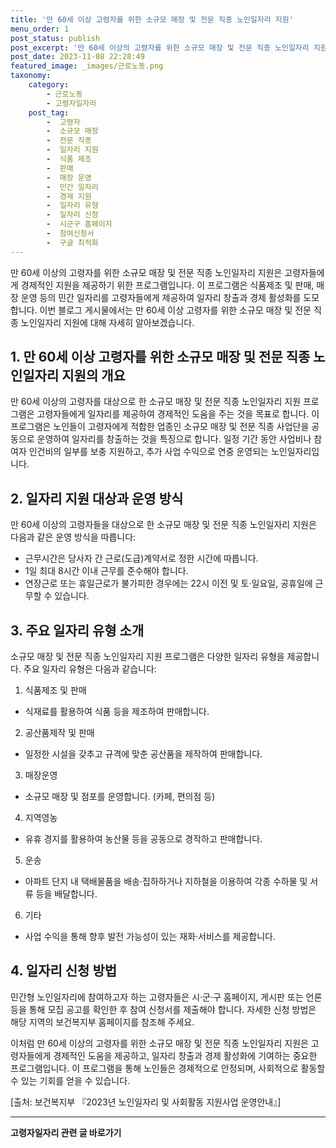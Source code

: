 ```yaml
---
title: '만 60세 이상 고령자를 위한 소규모 매장 및 전문 직종 노인일자리 지원'
menu_order: 1
post_status: publish
post_excerpt: '만 60세 이상의 고령자를 위한 소규모 매장 및 전문 직종 노인일자리 지원은 고령자들에게 경제적인 지원을 제공하기 위한 프로그램입니다. 이 프로그램은 식품제조 및 판매, 매장 운영 등의 민간 일자리를 고령자들에게 제공하여 일자리 창출과 경제 활성화를 도모합니다. 이번 블로그 게시물에서는 만 60세 이상 고령자를 위한 소규모 매장 및 전문 직종 노인일자리 지원에 대해 자세히 알아보겠습니다.'
post_date: 2023-11-08 22:28:49
featured_image: _images/근로노동.png
taxonomy:
    category:
        - 근로노동
        - 고령자일자리
    post_tag:
        -  고령자
        -  소규모 매장
        -  전문 직종
        -  일자리 지원
        -  식품 제조
        -  판매
        -  매장 운영
        -  민간 일자리
        -  경제 지원
        -  일자리 유형
        -  일자리 신청
        -  시군구 홈페이지
        -  참여신청서
        -  구글 최적화
---
```




만 60세 이상의 고령자를 위한 소규모 매장 및 전문 직종 노인일자리 지원은 고령자들에게 경제적인 지원을 제공하기 위한 프로그램입니다. 이 프로그램은 식품제조 및 판매, 매장 운영 등의 민간 일자리를 고령자들에게 제공하여 일자리 창출과 경제 활성화를 도모합니다. 이번 블로그 게시물에서는 만 60세 이상 고령자를 위한 소규모 매장 및 전문 직종 노인일자리 지원에 대해 자세히 알아보겠습니다.

## 1. 만 60세 이상 고령자를 위한 소규모 매장 및 전문 직종 노인일자리 지원의 개요

만 60세 이상의 고령자를 대상으로 한 소규모 매장 및 전문 직종 노인일자리 지원 프로그램은 고령자들에게 일자리를 제공하여 경제적인 도움을 주는 것을 목표로 합니다. 이 프로그램은 노인들이 고령자에게 적합한 업종인 소규모 매장 및 전문 직종 사업단을 공동으로 운영하여 일자리를 창출하는 것을 특징으로 합니다. 일정 기간 동안 사업비나 참여자 인건비의 일부를 보충 지원하고, 추가 사업 수익으로 연중 운영되는 노인일자리입니다.

## 2. 일자리 지원 대상과 운영 방식

만 60세 이상의 고령자들을 대상으로 한 소규모 매장 및 전문 직종 노인일자리 지원은 다음과 같은 운영 방식을 따릅니다:

- 근무시간은 당사자 간 근로(도급)계약서로 정한 시간에 따릅니다.
- 1일 최대 8시간 이내 근무를 준수해야 합니다.
- 연장근로 또는 휴일근로가 불가피한 경우에는 22시 이전 및 토·일요일, 공휴일에 근무할 수 있습니다.

## 3. 주요 일자리 유형 소개

소규모 매장 및 전문 직종 노인일자리 지원 프로그램은 다양한 일자리 유형을 제공합니다. 주요 일자리 유형은 다음과 같습니다:

1. 식품제조 및 판매
- 식재료를 활용하여 식품 등을 제조하여 판매합니다.

2. 공산품제작 및 판매
- 일정한 시설을 갖추고 규격에 맞춘 공산품을 제작하여 판매합니다.

3. 매장운영
- 소규모 매장 및 점포를 운영합니다. (카페, 편의점 등)

4. 지역영농
- 유휴 경지를 활용하여 농산물 등을 공동으로 경작하고 판매합니다.

5. 운송
- 아파트 단지 내 택배물품을 배송·집하하거나 지하철을 이용하여 각종 수하물 및 서류 등을 배달합니다.

6. 기타
- 사업 수익을 통해 향후 발전 가능성이 있는 재화·서비스를 제공합니다.

## 4. 일자리 신청 방법

민간형 노인일자리에 참여하고자 하는 고령자들은 시·군·구 홈페이지, 게시판 또는 언론 등을 통해 모집 공고를 확인한 후 참여 신청서를 제출해야 합니다. 자세한 신청 방법은 해당 지역의 보건복지부 홈페이지를 참조해 주세요.

이처럼 만 60세 이상의 고령자를 위한 소규모 매장 및 전문 직종 노인일자리 지원은 고령자들에게 경제적인 도움을 제공하고, 일자리 창출과 경제 활성화에 기여하는 중요한 프로그램입니다. 이 프로그램을 통해 노인들은 경제적으로 안정되며, 사회적으로 활동할 수 있는 기회를 얻을 수 있습니다.

[출처: 보건복지부 『2023년 노인일자리 및 사회활동 지원사업 운영안내』]
<!-- wp:separator -->
<hr class="wp-block-separator has-alpha-channel-opacity"/>
<!-- /wp:separator -->

<!-- wp:group {"backgroundColor":"base","layout":{"type":"constrained"}} -->
<div class="wp-block-group has-base-background-color has-background"><!-- wp:paragraph {"align":"center","fontSize":"medium"} -->
<p class="has-text-align-center has-large-font-size"><strong>고령자일자리 관련 글 바로가기</strong></p>
<!-- /wp:paragraph -->


<!-- wp:latest-posts {"categories":[{"id":10558,"count":19,"description":"","link":"https://uknowlaw.com/category/%ea%b3%a0%eb%a0%b9%ec%9e%90%ec%9d%bc%ec%9e%90%eb%a6%ac/","name":"고령자일자리","slug":"고령자일자리","taxonomy":"category","parent":0,"meta":[],"_links":{"self":[{"href":"https://uknowlaw.com/wp-json/wp/v2/categories/10558"}],"collection":[{"href":"https://uknowlaw.com/wp-json/wp/v2/categories"}],"about":[{"href":"https://uknowlaw.com/wp-json/wp/v2/taxonomies/category"}],"wp:post_type":[{"href":"https://uknowlaw.com/wp-json/wp/v2/posts?categories=10558"}],"curies":[{"name":"wp","href":"https://api.w.org/{rel}","templated":true}]}}],"postsToShow":100,"excerptLength":28,"postLayout":"grid","columns":2,"featuredImageAlign":"left","featuredImageSizeSlug":"large","fontSize":18px} /--></div>
<!-- /wp:group -->